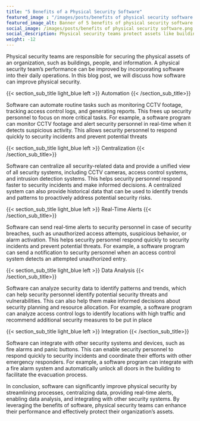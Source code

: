 ```yaml
---
title: "5 Benefits of a Physical Security Software"
featured_image : "/images/posts/benefits of physical security software.png"
featured_image_alt: Banner of 5 benefits of physical security software
social_image: /images/posts/benefits of physical security software.png
social_description: Physical security teams protect assets like buildings and people. Integrating software enhances their performance. This post explores how software improves physical security.
weight: -12
---
```

Physical security teams are responsible for securing the physical assets of an organization, such as buildings, people, and information. A physical security team’s performance can be improved by incorporating software into their daily operations. In this blog post, we will discuss how software can improve physical security.

{{< section_sub_title light_blue left  >}} Automation {{< /section_sub_title>}}  

Software can automate routine tasks such as monitoring CCTV footage, tracking access control logs, and generating reports. This frees up security personnel to focus on more critical tasks. For example, a software program can monitor CCTV footage and alert security personnel in real-time when it detects suspicious activity. This allows security personnel to respond quickly to security incidents and prevent potential threats

{{< section_sub_title light_blue left  >}} Centralization {{< /section_sub_title>}}  

Software can centralize all security-related data and provide a unified view of all security systems, including CCTV cameras, access control systems, and intrusion detection systems. This helps security personnel respond faster to security incidents and make informed decisions. A centralized system can also provide historical data that can be used to identify trends and patterns to proactively address potential security risks.

{{< section_sub_title light_blue left  >}} Real-Time Alerts {{< /section_sub_title>}}  

Software can send real-time alerts to security personnel in case of security breaches, such as unauthorized access attempts, suspicious behavior, or alarm activation. This helps security personnel respond quickly to security incidents and prevent potential threats. For example, a software program can send a notification to security personnel when an access control system detects an attempted unauthorized entry.

{{< section_sub_title light_blue left  >}} Data Analysis {{< /section_sub_title>}}  

Software can analyze security data to identify patterns and trends, which can help security personnel identify potential security threats and vulnerabilities. This can also help them make informed decisions about security planning and resource allocation. For example, a software program can analyze access control logs to identify locations with high traffic and recommend additional security measures to be put in place

{{< section_sub_title light_blue left  >}} Integration {{< /section_sub_title>}}  

Software can integrate with other security systems and devices, such as fire alarms and panic buttons. This can enable security personnel to respond quickly to security incidents and coordinate their efforts with other emergency responders. For example, a software program can integrate with a fire alarm system and automatically unlock all doors in the building to facilitate the evacuation process.

In conclusion, software can significantly improve physical security by streamlining processes, centralizing data, providing real-time alerts, enabling data analysis, and integrating with other security systems. By leveraging the benefits of software, physical security teams can enhance their performance and effectively protect their organization’s assets.


